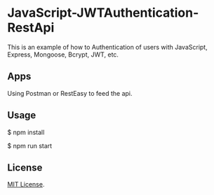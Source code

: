 # JavaScript-JWTAuthentication-RestApi
This is an example of how to Authentication of users with JavaScript, Express, Mongoose, Bcrypt, JWT, etc.

## Apps
Using Postman or RestEasy to feed the api.

## Usage

$ npm install

$ npm run start

## License
[MIT License](http://opensource.org/licenses/MIT).